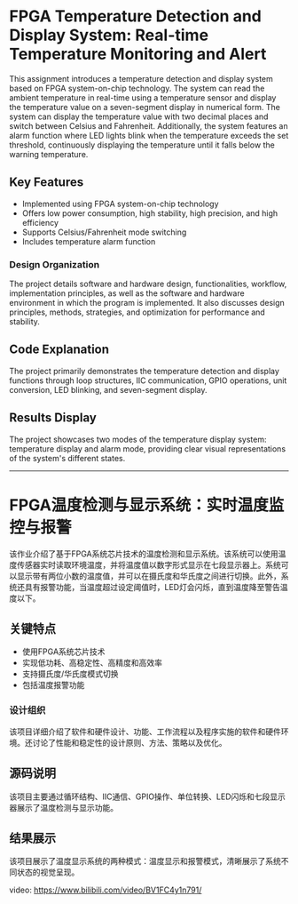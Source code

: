 # FPGA Temperature Detection and Display System: Real-time Temperature Monitoring and Alert

This assignment introduces a temperature detection and display system based on FPGA system-on-chip technology. The system can read the ambient temperature in real-time using a temperature sensor and display the temperature value on a seven-segment display in numerical form. The system can display the temperature value with two decimal places and switch between Celsius and Fahrenheit. Additionally, the system features an alarm function where LED lights blink when the temperature exceeds the set threshold, continuously displaying the temperature until it falls below the warning temperature.

## Key Features
- Implemented using FPGA system-on-chip technology
- Offers low power consumption, high stability, high precision, and high efficiency
- Supports Celsius/Fahrenheit mode switching
- Includes temperature alarm function

### Design Organization

The project details software and hardware design, functionalities, workflow, implementation principles, as well as the software and hardware environment in which the program is implemented. It also discusses design principles, methods, strategies, and optimization for performance and stability.

## Code Explanation

The project primarily demonstrates the temperature detection and display functions through loop structures, IIC communication, GPIO operations, unit conversion, LED blinking, and seven-segment display.

## Results Display

The project showcases two modes of the temperature display system: temperature display and alarm mode, providing clear visual representations of the system's different states.

---

# FPGA温度检测与显示系统：实时温度监控与报警

该作业介绍了基于FPGA系统芯片技术的温度检测和显示系统。该系统可以使用温度传感器实时读取环境温度，并将温度值以数字形式显示在七段显示器上。系统可以显示带有两位小数的温度值，并可以在摄氏度和华氏度之间进行切换。此外，系统还具有报警功能，当温度超过设定阈值时，LED灯会闪烁，直到温度降至警告温度以下。

## 关键特点
- 使用FPGA系统芯片技术
- 实现低功耗、高稳定性、高精度和高效率
- 支持摄氏度/华氏度模式切换
- 包括温度报警功能

### 设计组织

该项目详细介绍了软件和硬件设计、功能、工作流程以及程序实施的软件和硬件环境。还讨论了性能和稳定性的设计原则、方法、策略以及优化。

## 源码说明

该项目主要通过循环结构、IIC通信、GPIO操作、单位转换、LED闪烁和七段显示器展示了温度检测与显示功能。

## 结果展示

该项目展示了温度显示系统的两种模式：温度显示和报警模式，清晰展示了系统不同状态的视觉呈现。

video: https://www.bilibili.com/video/BV1FC4y1n791/
